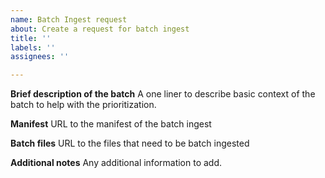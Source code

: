 ```yaml
---
name: Batch Ingest request
about: Create a request for batch ingest
title: ''
labels: ''
assignees: ''

---
```


**Brief description of the batch**
A one liner to describe basic context of the batch to help with the prioritization. 

**Manifest**
URL to the manifest of the batch ingest

**Batch files**
URL to the files that need to be batch ingested 

**Additional notes**
Any additional information to add.
